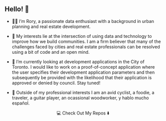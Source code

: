 ## Hello! 👋

- :man_technologist: I’m Rory, a passionate data enthusiast with a background in urban planning and real estate development.

- 👀 My interests lie at the intersection of using data and technology to improve how we build communities. I am a firm believer that many of the challenges faced by cities and real estate professionals can be resolved using a bit of code and an open mind.

- 🌱 I’m currently looking at development applications in the City of Toronto. I would like to work on a proof-of-concept application where the user specifies their development application parameters and then subsequently be provided with the likelihood that their application is approved or denied by council. Stay tuned!

- :rocket: Outside of my professional interests I am an avid cyclist, a foodie, a traveler, a guitar player, an ocassional woodworker, y hablo mucho español.

<p align="center">
  💻 Check Out My Repos ⬇️
</p>
